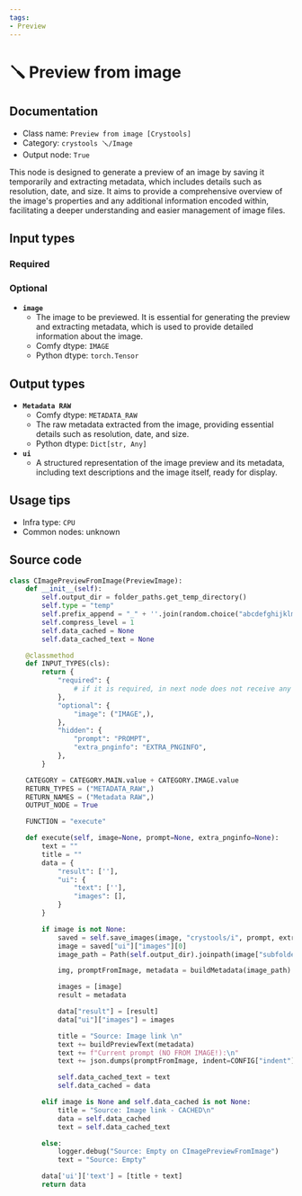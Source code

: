```yaml
---
tags:
- Preview
---
```


# 🪛 Preview from image
## Documentation
- Class name: `Preview from image [Crystools]`
- Category: `crystools 🪛/Image`
- Output node: `True`

This node is designed to generate a preview of an image by saving it temporarily and extracting metadata, which includes details such as resolution, date, and size. It aims to provide a comprehensive overview of the image's properties and any additional information encoded within, facilitating a deeper understanding and easier management of image files.
## Input types
### Required
### Optional
- **`image`**
    - The image to be previewed. It is essential for generating the preview and extracting metadata, which is used to provide detailed information about the image.
    - Comfy dtype: `IMAGE`
    - Python dtype: `torch.Tensor`
## Output types
- **`Metadata RAW`**
    - Comfy dtype: `METADATA_RAW`
    - The raw metadata extracted from the image, providing essential details such as resolution, date, and size.
    - Python dtype: `Dict[str, Any]`
- **`ui`**
    - A structured representation of the image preview and its metadata, including text descriptions and the image itself, ready for display.
## Usage tips
- Infra type: `CPU`
- Common nodes: unknown


## Source code
```python
class CImagePreviewFromImage(PreviewImage):
    def __init__(self):
        self.output_dir = folder_paths.get_temp_directory()
        self.type = "temp"
        self.prefix_append = "_" + ''.join(random.choice("abcdefghijklmnopqrstupvxyz") for x in range(5))
        self.compress_level = 1
        self.data_cached = None
        self.data_cached_text = None

    @classmethod
    def INPUT_TYPES(cls):
        return {
            "required": {
                # if it is required, in next node does not receive any value even the cache!
            },
            "optional": {
                "image": ("IMAGE",),
            },
            "hidden": {
                "prompt": "PROMPT",
                "extra_pnginfo": "EXTRA_PNGINFO",
            },
        }

    CATEGORY = CATEGORY.MAIN.value + CATEGORY.IMAGE.value
    RETURN_TYPES = ("METADATA_RAW",)
    RETURN_NAMES = ("Metadata RAW",)
    OUTPUT_NODE = True

    FUNCTION = "execute"

    def execute(self, image=None, prompt=None, extra_pnginfo=None):
        text = ""
        title = ""
        data = {
            "result": [''],
            "ui": {
                "text": [''],
                "images": [],
            }
        }

        if image is not None:
            saved = self.save_images(image, "crystools/i", prompt, extra_pnginfo)
            image = saved["ui"]["images"][0]
            image_path = Path(self.output_dir).joinpath(image["subfolder"], image["filename"])

            img, promptFromImage, metadata = buildMetadata(image_path)

            images = [image]
            result = metadata

            data["result"] = [result]
            data["ui"]["images"] = images

            title = "Source: Image link \n"
            text += buildPreviewText(metadata)
            text += f"Current prompt (NO FROM IMAGE!):\n"
            text += json.dumps(promptFromImage, indent=CONFIG["indent"])

            self.data_cached_text = text
            self.data_cached = data

        elif image is None and self.data_cached is not None:
            title = "Source: Image link - CACHED\n"
            data = self.data_cached
            text = self.data_cached_text

        else:
            logger.debug("Source: Empty on CImagePreviewFromImage")
            text = "Source: Empty"

        data['ui']['text'] = [title + text]
        return data

```
